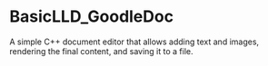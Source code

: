 # BasicLLD_GoodleDoc
A simple C++ document editor that allows adding text and images, rendering the final content, and saving it to a file.
